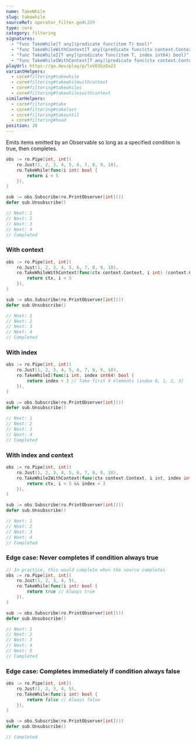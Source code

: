 ```yaml
---
name: TakeWhile
slug: takewhile
sourceRef: operator_filter.go#L339
type: core
category: filtering
signatures:
  - "func TakeWhile[T any](predicate func(item T) bool)"
  - "func TakeWhileWithContext[T any](predicate func(ctx context.Context, item T) (context.Context, bool))"
  - "func TakeWhileI[T any](predicate func(item T, index int64) bool)"
  - "func TakeWhileIWithContext[T any](predicate func(ctx context.Context, item T, index int64) (context.Context, bool))"
playUrl: https://go.dev/play/p/lxV03GzOa2J
variantHelpers:
  - core#filtering#takewhile
  - core#filtering#takewhilewithcontext
  - core#filtering#takewhilei
  - core#filtering#takewhileiwithcontext
similarHelpers:
  - core#filtering#take
  - core#filtering#takelast
  - core#filtering#takeuntil
  - core#filtering#head
position: 20
---
```


Emits items emitted by an Observable so long as a specified condition is true, then completes.

```go
obs := ro.Pipe[int, int](
    ro.Just(1, 2, 3, 4, 5, 6, 7, 8, 9, 10),
    ro.TakeWhile(func(i int) bool {
        return i < 5
    }),
)

sub := obs.Subscribe(ro.PrintObserver[int]())
defer sub.Unsubscribe()

// Next: 1
// Next: 2
// Next: 3
// Next: 4
// Completed
```

### With context

```go
obs := ro.Pipe[int, int](
    ro.Just(1, 2, 3, 4, 5, 6, 7, 8, 9, 10),
    ro.TakeWhileWithContext(func(ctx context.Context, i int) (context.Context, bool) {
        return ctx, i < 5
    }),
)

sub := obs.Subscribe(ro.PrintObserver[int]())
defer sub.Unsubscribe()

// Next: 1
// Next: 2
// Next: 3
// Next: 4
// Completed
```

### With index

```go
obs := ro.Pipe[int, int](
    ro.Just(1, 2, 3, 4, 5, 6, 7, 8, 9, 10),
    ro.TakeWhileI(func(i int, index int64) bool {
        return index < 3 // Take first 4 elements (index 0, 1, 2, 3)
    }),
)

sub := obs.Subscribe(ro.PrintObserver[int]())
defer sub.Unsubscribe()

// Next: 1
// Next: 2
// Next: 3
// Next: 4
// Completed
```

### With index and context

```go
obs := ro.Pipe[int, int](
    ro.Just(1, 2, 3, 4, 5, 6, 7, 8, 9, 10),
    ro.TakeWhileIWithContext(func(ctx context.Context, i int, index int64) (context.Context, bool) {
        return ctx, i < 5 && index < 3
    }),
)

sub := obs.Subscribe(ro.PrintObserver[int]())
defer sub.Unsubscribe()

// Next: 1
// Next: 2
// Next: 3
// Next: 4
// Completed
```

### Edge case: Never completes if condition always true

```go
// In practice, this would complete when the source completes
obs := ro.Pipe[int, int](
    ro.Just(1, 2, 3, 4, 5),
    ro.TakeWhile(func(i int) bool {
        return true // Always true
    }),
)

sub := obs.Subscribe(ro.PrintObserver[int]())
defer sub.Unsubscribe()

// Next: 1
// Next: 2
// Next: 3
// Next: 4
// Next: 5
// Completed
```

### Edge case: Completes immediately if condition always false

```go
obs := ro.Pipe[int, int](
    ro.Just(1, 2, 3, 4, 5),
    ro.TakeWhile(func(i int) bool {
        return false // Always false
    }),
)

sub := obs.Subscribe(ro.PrintObserver[int]())
defer sub.Unsubscribe()

// Completed
```